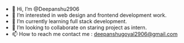 - 👋 Hi, I’m @Deepanshu2906
- 👀 I’m interested in web design and frontend development work.
- 🌱 I’m currently learning full stack development.
- 💞️ I’m looking to collaborate on staring project as intern.
- 📫 How to reach me contact me : deepanshugoyal2906@gmail.com

<!---
Deepanshu2906/Deepanshu2906 is a ✨ special ✨ repository because its `README.md` (this file) appears on your GitHub profile.
You can click the Preview link to take a look at your changes.
--->
